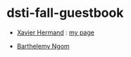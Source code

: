 # dsti-fall-guestbook

* [Xavier Hermand](https://github.com/RReivax) : [my page](pages/hermand.md)

* [Barthelemy Ngom](https://github.com/bngom)
